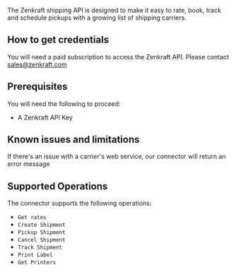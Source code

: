 The Zenkraft shipping API is designed to make it easy to rate, book, track and schedule pickups with a growing list of shipping carriers.

## How to get credentials
You will need a paid subscription to access the Zenkraft API. Please contact sales@zenkraft.com


## Prerequisites
You will need the following to proceed:
* A Zenkraft API Key

## Known issues and limitations
If there's an issue with a carrier's web service, our connector will return an error message


## Supported Operations
The connector supports the following operations:
* `Get rates`
* `Create Shipment`
* `Pickup Shipment`
* `Cancel Shipment`
* `Track Shipment`
* `Print Label`
* `Get Printers`




